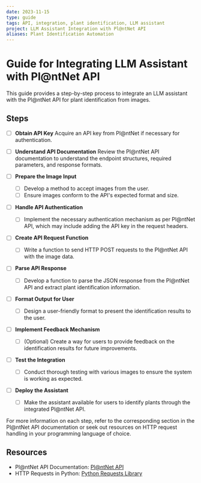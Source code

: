 ```yaml
---
date: 2023-11-15
type: guide
tags: API, integration, plant identification, LLM assistant
project: LLM Assistant Integration with Pl@ntNet API
aliases: Plant Identification Automation
---
```



# Guide for Integrating LLM Assistant with Pl@ntNet API

This guide provides a step-by-step process to integrate an LLM assistant with the Pl@ntNet API for plant identification from images.

## Steps

- [ ] **Obtain API Key**
  Acquire an API key from Pl@ntNet if necessary for authentication.

- [ ] **Understand API Documentation**
  Review the Pl@ntNet API documentation to understand the endpoint structures, required parameters, and response formats.

- [ ] **Prepare the Image Input**
  - [ ] Develop a method to accept images from the user.
  - [ ] Ensure images conform to the API's expected format and size.

- [ ] **Handle API Authentication**
  - [ ] Implement the necessary authentication mechanism as per Pl@ntNet API, which may include adding the API key in the request headers.

- [ ] **Create API Request Function**
  - [ ] Write a function to send HTTP POST requests to the Pl@ntNet API with the image data.

- [ ] **Parse API Response**
  - [ ] Develop a function to parse the JSON response from the Pl@ntNet API and extract plant identification information.

- [ ] **Format Output for User**
  - [ ] Design a user-friendly format to present the identification results to the user.

- [ ] **Implement Feedback Mechanism**
  - [ ] (Optional) Create a way for users to provide feedback on the identification results for future improvements.

- [ ] **Test the Integration**
  - [ ] Conduct thorough testing with various images to ensure the system is working as expected.

- [ ] **Deploy the Assistant**
  - [ ] Make the assistant available for users to identify plants through the integrated Pl@ntNet API.

For more information on each step, refer to the corresponding section in the Pl@ntNet API documentation or seek out resources on HTTP request handling in your programming language of choice.

## Resources
- Pl@ntNet API Documentation: [Pl@ntNet API](https://identify.plantnet.org/api-docs/)
- HTTP Requests in Python: [Python Requests Library](https://docs.python-requests.org/en/latest/)

